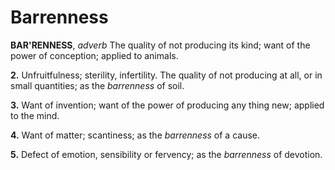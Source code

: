 # Barrenness

**BAR'RENNESS**, _adverb_ The quality of not producing its kind; want of the power of conception; applied to animals.

**2.** Unfruitfulness; sterility, infertility. The quality of not producing at all, or in small quantities; as the _barrenness_ of soil.

**3.** Want of invention; want of the power of producing any thing new; applied to the mind.

**4.** Want of matter; scantiness; as the _barrenness_ of a cause.

**5.** Defect of emotion, sensibility or fervency; as the _barrenness_ of devotion.